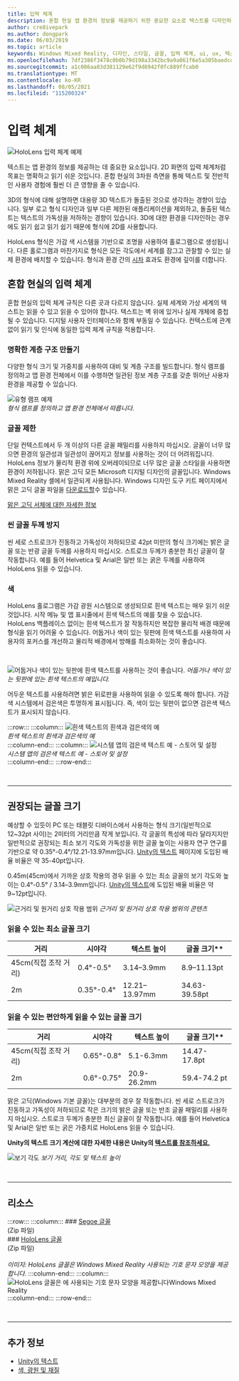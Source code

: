 ```yaml
---
title: 입력 체계
description: 혼합 현실 앱 환경의 정보를 제공하기 위한 중요한 요소로 텍스트를 디자인하고 구현하는 방법을 알아봅니다.
author: cre8ivepark
ms.author: dongpark
ms.date: 06/03/2019
ms.topic: article
keywords: Windows Mixed Reality, 디자인, 스타일, 글꼴, 입력 체계, ui, ux, 텍스트, 혼합 현실 헤드셋, windows mixed reality 헤드셋, 가상 현실 헤드셋, HoloLens
ms.openlocfilehash: 7df2386f3478c0b0b79d198a3342bc9a9a061f6e5a305baedcd91be9c2f09f04
ms.sourcegitcommit: a1c086aa83d381129e62f9d8942f0fc889ffcab0
ms.translationtype: MT
ms.contentlocale: ko-KR
ms.lasthandoff: 08/05/2021
ms.locfileid: "115200324"
---
```

# <a name="typography"></a>입력 체계

![HoloLens 입력 체계 예제](images/typography-cover.png)<br>


텍스트는 앱 환경의 정보를 제공하는 데 중요한 요소입니다. 2D 화면의 입력 체계처럼 목표는 명확하고 읽기 쉬운 것입니다. 혼합 현실의 3차원 측면을 통해 텍스트 및 전반적인 사용자 경험에 훨씬 더 큰 영향을 줄 수 있습니다.

3D의 형식에 대해 설명하면 대용량 3D 텍스트가 돌출된 것으로 생각하는 경향이 있습니다. 일부 로고 형식 디자인과 일부 다른 제한된 애플리케이션을 제외하고, 돌출된 텍스트는 텍스트의 가독성을 저하하는 경향이 있습니다. 3D에 대한 환경을 디자인하는 경우에도 읽기 쉽고 읽기 쉽기 때문에 형식에 2D를 사용합니다.

HoloLens 형식은 가감 색 시스템을 기반으로 조명을 사용하여 홀로그램으로 생성됩니다. 다른 홀로그램과 마찬가지로 형식은 모든 각도에서 세계를 잠그고 관찰할 수 있는 실제 환경에 배치할 수 있습니다. 형식과 환경 간의 [시차](https://en.wikipedia.org/wiki/Parallax) 효과도 환경에 깊이를 더합니다.

## <a name="typography-in-mixed-reality"></a>혼합 현실의 입력 체계

혼합 현실의 입력 체계 규칙은 다른 곳과 다르지 않습니다. 실제 세계와 가상 세계의 텍스트는 읽을 수 있고 읽을 수 있어야 합니다. 텍스트는 벽 위에 있거나 실제 개체에 중첩될 수 있습니다. 디지털 사용자 인터페이스와 함께 부동일 수 있습니다. 컨텍스트에 관계없이 읽기 및 인식에 동일한 입력 체계 규칙을 적용합니다.

### <a name="create-clear-hierarchy"></a>명확한 계층 구조 만들기

다양한 형식 크기 및 가중치를 사용하여 대비 및 계층 구조를 빌드합니다. 형식 램프를 정의하고 앱 환경 전체에서 이를 수행하면 일관된 정보 계층 구조를 갖춘 뛰어난 사용자 환경을 제공할 수 있습니다.

![유형 램프 예제](images/typography-ramp-1000px.jpg)<br>
*형식 램프를 정의하고 앱 환경 전체에서 따릅니다.*

### <a name="limit-your-fonts"></a>글꼴 제한

단일 컨텍스트에서 두 개 이상의 다른 글꼴 패밀리를 사용하지 마십시오. 글꼴이 너무 많으면 환경의 일관성과 일관성이 끊어지고 정보를 사용하는 것이 더 어려워집니다. HoloLens 정보가 물리적 환경 위에 오버레이되므로 너무 많은 글꼴 스타일을 사용하면 환경이 저하됩니다. 맑은 고딕 모든 Microsoft 디지털 디자인의 글꼴입니다. Windows Mixed Reality 셸에서 일관되게 사용됩니다. Windows 디자인 도구 키트 페이지에서 맑은 고딕 글꼴 파일을 [다운로드할](/windows/uwp/design-downloads/)수 있습니다.

[맑은 고딕 서체에 대한 자세한 정보](/windows/uwp/design/style/typography)

### <a name="avoid-thin-font-weights"></a>씬 글꼴 두께 방지

씬 세로 스트로크가 진동하고 가독성이 저하되므로 42pt 미만의 형식 크기에는 밝은 글꼴 또는 반광 글꼴 두께를 사용하지 마십시오. 스트로크 두께가 충분한 최신 글꼴이 잘 작동합니다. 예를 들어 Helvetica 및 Arial은 일반 또는 굵은 두께를 사용하여 HoloLens 읽을 수 있습니다.

### <a name="color"></a>색

HoloLens 홀로그램은 가감 광원 시스템으로 생성되므로 흰색 텍스트는 매우 읽기 쉬운 것입니다. 시작 메뉴 및 앱 표시줄에서 흰색 텍스트의 예를 찾을 수 있습니다. HoloLens 백플레이스 없이는 흰색 텍스트가 잘 작동하지만 복잡한 물리적 배경 때문에 형식을 읽기 어려울 수 있습니다. 어둡거나 색이 있는 뒷판에 흰색 텍스트를 사용하여 사용자의 포커스를 개선하고 물리적 배경에서 방해를 최소화하는 것이 좋습니다.

<br>


![어둡거나 색이 있는 뒷판에 흰색 텍스트를 사용하는 것이 좋습니다. ](images/typography-whiteonblack2-1000px.jpg)
 *어둡거나 색이 있는 뒷판에 있는 흰색 텍스트의 예입니다.*
<br>

어두운 텍스트를 사용하려면 밝은 뒤로판을 사용하여 읽을 수 있도록 해야 합니다. 가감 색 시스템에서 검은색은 투명하게 표시됩니다. 즉, 색이 있는 뒷판이 없으면 검은색 텍스트가 표시되지 않습니다.

:::row:::
    :::column:::
        ![흰색 텍스트의 흰색과 검은색의 예](images/typography-whiteonblack.png)<br>
        *흰색 텍스트의 흰색과 검은색의 예*<br>
    :::column-end:::
    :::column:::
        ![시스템 앱의 검은색 텍스트 예 - 스토어 및 설정](images/640px-typography-blackonwhite.jpg)<br>
        *시스템 앱의 검은색 텍스트 예 - 스토어 및 설정*<br>
    :::column-end:::
:::row-end:::

<br>

---

## <a name="recommended-font-size"></a>권장되는 글꼴 크기

예상할 수 있듯이 PC 또는 태블릿 디바이스에서 사용하는 형식 크기(일반적으로 12~32pt 사이)는 2미터의 거리만큼 작게 보입니다. 각 글꼴의 특성에 따라 달라지지만 일반적으로 권장되는 최소 보기 각도와 가독성을 위한 글꼴 높이는 사용자 연구 연구를 기반으로 약 0.35°-0.4°/12.21-13.97mm입니다. [Unity의 텍스트](../develop/unity/text-in-unity.md) 페이지에 도입된 배율 비율은 약 35-40pt입니다. 

0.45m(45cm)에서 가까운 상호 작용의 경우 읽을 수 있는 최소 글꼴의 보기 각도와 높이는 0.4°-0.5° / 3.14–3.9mm입니다. [Unity의 텍스트](../develop/unity/text-in-unity.md)에 도입된 배율 비율은 약 9~12pt입니다.

![근거리 및 원거리 상호 작용 범위 ](images/typography-distance-1000px.jpg)
 *근거리 및 원거리 상호 작용 범위의 콘텐츠*

### <a name="the-minimum-legible-font-size"></a>읽을 수 있는 최소 글꼴 크기

| 거리 | 시야각 | 텍스트 높이 | 글꼴 크기** |
|---------|---------|---------|---------|
| 45cm(직접 조작 거리) | 0.4°-0.5° | 3.14–3.9mm | 8.9–11.13pt |
| 2m | 0.35°-0.4° | 12.21–13.97mm | 34.63-39.58pt |

### <a name="the-comfortably-legible-font-size"></a>읽을 수 있는 편안하게 읽을 수 있는 글꼴 크기

| 거리 | 시야각 | 텍스트 높이 | 글꼴 크기** |
|---------|---------|---------|---------|
| 45cm(직접 조작 거리) | 0.65°-0.8° | 5.1-6.3mm | 14.47-17.8pt |
| 2m | 0.6°-0.75° | 20.9-26.2mm | 59.4-74.2 pt |


맑은 고딕(Windows 기본 글꼴)는 대부분의 경우 잘 작동합니다. 씬 세로 스트로크가 진동하고 가독성이 저하되므로 작은 크기의 밝은 글꼴 또는 반조 글꼴 패밀리를 사용하지 마십시오. 스트로크 두께가 충분한 최신 글꼴이 잘 작동합니다. 예를 들어 Helvetica 및 Arial은 일반 또는 굵은 가중치로 HoloLens 읽을 수 있습니다.

**Unity의 텍스트 크기 계산에 대한 자세한 내용은 Unity의 [텍스트를 참조하세요.](../develop/unity/text-in-unity.md)**

![보기 각도 ](images/Text_In_Unity_ViewingAngle.jpg)
 *보기 거리, 각도 및 텍스트 높이*

<br>

---

## <a name="resources"></a>리소스

:::row:::
    :::column:::
    ### <a name="segoe-fontsbr"></a>[Segoe 글꼴](https://download.microsoft.com/download/1/B/C/1BCF071A-78EE-4968-ACBE-15461C274B61/Segoe%20fonts%20v1705.zip)<br>
    (Zip 파일)<br>
    ### <a name="hololens-fontbr"></a>[HoloLens 글꼴](https://download.microsoft.com/download/3/8/D/38D659E2-4B9C-413A-B2E7-1956181DC427/Hololens%20font.zip)<br>
    (Zip 파일)<br>
    <br>
    *이미지: HoloLens 글꼴은 Windows Mixed Reality 사용되는 기호 문자 모양을 제공합니다.*
    :::column-end:::
        :::column:::
        ![HoloLens 글꼴은 에 사용되는 기호 문자 모양을 제공합니다Windows Mixed Reality](images/hololensmdl2symbols.jpg)<br>
    :::column-end:::
:::row-end:::


<br>

---

## <a name="see-also"></a>추가 정보

* [Unity의 텍스트](../develop/unity/text-in-unity.md)
* [색, 광원 및 재질](./color-light-and-materials.md)